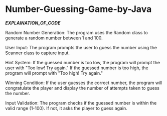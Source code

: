# Number-Guessing-Game-by-Java


*****EXPLAINATION_OF_CODE*****

Random Number Generation:
The program uses the Random class to generate a random number between 1 and 100.

User Input:
The program prompts the user to guess the number using the Scanner class to capture input.

Hint System:
If the guessed number is too low, the program will prompt the user with "Too low! Try again."
If the guessed number is too high, the program will prompt with "Too high! Try again."

Winning Condition:
If the user guesses the correct number, the program will congratulate the player and display the number of attempts taken to guess the number.

Input Validation:
The program checks if the guessed number is within the valid range (1-100). If not, it asks the player to guess again.